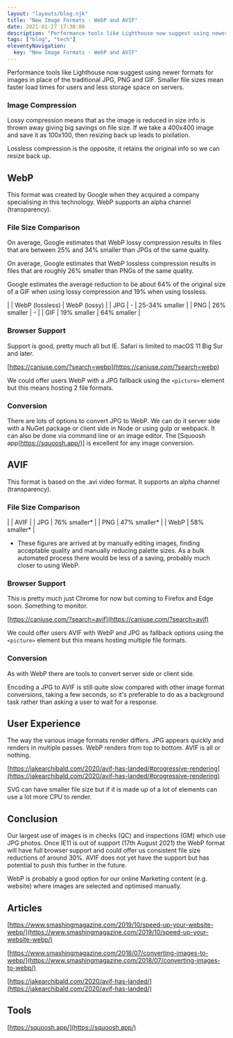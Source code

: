 ```yaml
---
layout: "layouts/blog.njk"
title: "New Image Formats - WebP and AVIF"
date: 2021-01-27 17:30:00
description: "Performance tools like Lighthouse now suggest using newer formats for images in place of the traditional JPG, PNG and GIF"
tags: ["blog", "tech"]
eleventyNavigation:
  key: "New Image Formats - WebP and AVIF"
---
```


Performance tools like Lighthouse now suggest using newer formats for images in place of the traditional JPG, PNG and GIF. Smaller file sizes mean faster load times for users and less storage space on servers.

### Image Compression

Lossy compression means that as the image is reduced in size info is thrown away giving big savings on file size. If we take a 400x400 image and save it as 100x100, then resizing back up leads to pixilation.

Lossless compression is the opposite, it retains the original info so we can resize back up.

## WebP

This format was created by Google when they acquired a company specialising in this technology. WebP supports an alpha channel (transparency).

### File Size Comparison

On average, Google estimates that WebP lossy compression results in files that are between 25% and 34% smaller than JPGs of the same quality.

On average, Google estimates that WebP lossless compression results in files that are roughly 26% smaller than PNGs of the same quality.

Google estimates the average reduction to be about 64% of the original size of a GIF when using lossy compression and 19% when using lossless.

| | WebP (lossless) | WebP (lossy) |
| JPG | - | 25-34% smaller |
| PNG | 26% smaller | - |
| GIF | 19% smaller | 64% smaller |

### Browser Support

Support is good, pretty much all but IE. Safari is limited to macOS 11 Big Sur and later.

[https://caniuse.com/?search=webp](https://caniuse.com/?search=webp)

We could offer users WebP with a JPG fallback using the `<picture>` element but this means hosting 2 file formats.

### Conversion

There are lots of options to convert JPG to WebP. We can do it server side with a NuGet package or client side in Node or using gulp or webpack. It can also be done via command line or an image editor. The [Squoosh app(https://squoosh.app/)] is excellent for any image conversion.

## AVIF

This format is based on the .avi video format. It supports an alpha channel (transparency).

### File Size Comparison

| | AVIF |
| JPG | 76% smaller* |
| PNG | 47% smaller* |
| WebP | 58% smaller\* |

- These figures are arrived at by manually editing images, finding acceptable quality and manually reducing palette sizes. As a bulk automated process there would be less of a saving, probably much closer to using WebP.

### Browser Support

This is pretty much just Chrome for now but coming to Firefox and Edge soon. Something to monitor.

[https://caniuse.com/?search=avif](https://caniuse.com/?search=avif)

We could offer users AVIF with WebP and JPG as fallback options using the `<picture>` element but this means hosting multiple file formats.

### Conversion

As with WebP there are tools to convert server side or client side.

Encoding a JPG to AVIF is still quite slow compared with other image format conversions, taking a few seconds, so it's preferable to do as a background task rather than asking a user to wait for a response.

## User Experience

The way the various image formats render differs. JPG appears quickly and renders in multiple passes. WebP renders from top to bottom. AVIF is all or nothing.

[https://jakearchibald.com/2020/avif-has-landed/#progressive-rendering](https://jakearchibald.com/2020/avif-has-landed/#progressive-rendering)

SVG can have smaller file size but if it is made up of a lot of elements can use a lot more CPU to render.

## Conclusion

Our largest use of images is in checks (QC) and inspections (GM) which use JPG photos. Once IE11 is out of support (17th August 2021) the WebP format will have full browser support and could offer us consistent file size reductions of around 30%. AVIF does not yet have the support but has potential to push this further in the future.

WebP is probably a good option for our online Marketing content (e.g. website) where images are selected and optimised manually.

## Articles

[https://www.smashingmagazine.com/2019/10/speed-up-your-website-webp/](https://www.smashingmagazine.com/2019/10/speed-up-your-website-webp/)

[https://www.smashingmagazine.com/2018/07/converting-images-to-webp/](https://www.smashingmagazine.com/2018/07/converting-images-to-webp/)

[https://jakearchibald.com/2020/avif-has-landed/](https://jakearchibald.com/2020/avif-has-landed/)

## Tools

[https://squoosh.app/](https://squoosh.app/)
